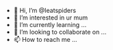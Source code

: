 - 👋 Hi, I’m @Ieatspiders
- 👀 I’m  interested in ur mum
- 🌱 I’m currently learning ...
- 💞️ I’m looking to collaborate on ...
- 📫 How to reach me ...

<!---
Ieatspiders/Ieatspiders is a ✨ special ✨ repository because its `README.md` (this file) appears on your GitHub profile.
You can click the Preview link to take a look at your changes.
--->
